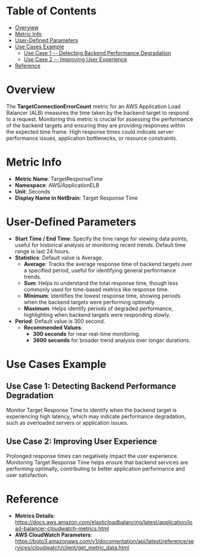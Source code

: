 # Table of Contents
- [Overview](#overview)
- [Metric Info](#metric-info)
- [User-Defined Parameters](#user-defined-parameters)
- [Use Cases Example](#example)
    - [Use Case 1 -- Detecting Backend Performance Degradation](#example-1) 
    - [Use Case 2 -- Improving User Experience](#example-2)
- [Reference](#reference)

# Overview <a name="overview"></a>
The <b>TargetConnectionErrorCount</b> metric for an AWS Application Load Balancer (ALB) measures the time taken by the backend target to respond to a request. Monitoring this metric is crucial for assessing the performance of the backend targets and ensuring they are providing responses within the expected time frame. High response times could indicate server performance issues, application bottlenecks, or resource constraints.

# Metric Info <a name="metric-info"></a>
* <b>Metric Name</b>: TargetResponseTime   
* <b>Namespace</b>: AWS/ApplicationELB
* <b>Unit</b>: Seconds
* <b>Display Name in NetBrain</b>: Target Response Time


# User-Defined Parameters <a name="user-defined-parameters"></a>
* <b>Start Time / End Time</b>: Specify the time range for viewing data points, useful for historical analysis or monitoring recent trends. Default time range is last 24 hours.
* <b>Statistics</b>: Default value is Average.
  * <b>Average</b>: Tracks the average response time of backend targets over a specified period, useful for identifying general performance trends.
  * <b>Sum</b>: Helps to understand the total response time, though less commonly used for time-based metrics like response time.
  * <b>Minimum</b>: Identifies the lowest response time, showing periods when the backend targets were performing optimally.
  * <b>Maximum</b>: Helps identify periods of degraded performance, highlighting when backend targets were responding slowly.
* <b>Period</b>: Default value is 300 second.
  * <b>Recommended Values</b>:
    * <b>300 seconds</b> for near real-time monitoring.
    * <b>3600 seconds</b> for broader trend analysis over longer durations.

# Use Cases Example <a name="example"></a>
## Use Case 1: Detecting Backend Performance Degradation <a name="example-1"></a>
Monitor Target Response Time to identify when the backend target is experiencing high latency, which may indicate performance degradation, such as overloaded servers or application issues.



## Use Case 2: Improving User Experience <a name="example-2"></a>
Prolonged response times can negatively impact the user experience. Monitoring Target Response Time helps ensure that backend services are performing optimally, contributing to better application performance and user satisfaction.





# Reference <a name="reference"></a>
* <b>Metrics Details</b>: https://docs.aws.amazon.com/elasticloadbalancing/latest/application/load-balancer-cloudwatch-metrics.html
* <b>AWS CloudWatch Parameters</b>: https://boto3.amazonaws.com/v1/documentation/api/latest/reference/services/cloudwatch/client/get_metric_data.html